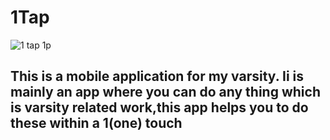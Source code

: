 # 1Tap
![1 tap 1p](https://github.com/AvisheikhKundu/1Tap/assets/99108598/11df4ec5-0470-4f21-a365-f9258d4226ea)



## This is a mobile application for my varsity. Ii is mainly an app where you can do any thing which is varsity related work,this app helps you to do these within a 1(one) touch



